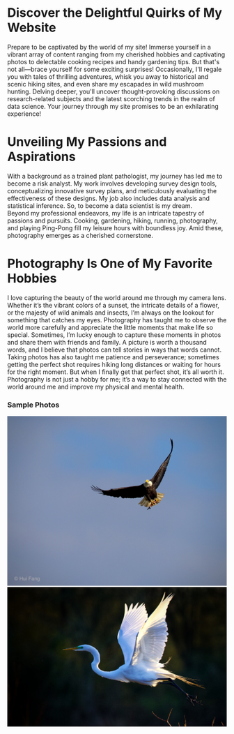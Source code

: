 # Discover the Delightful Quirks of My Website 
Prepare to be captivated by the world of my site! Immerse yourself in a vibrant array of content ranging from my cherished hobbies and captivating photos to delectable cooking recipes and handy gardening tips. But that's not all—brace yourself for some exciting surprises! Occasionally, I'll regale you with tales of thrilling adventures, whisk you away to historical and scenic hiking sites, and even share my escapades in wild mushroom hunting. Delving deeper, you'll uncover thought-provoking discussions on research-related subjects and the latest scorching trends in the realm of data science. Your journey through my site promises to be an exhilarating experience!
# Unveiling My Passions and Aspirations
With a background as a trained plant pathologist, my journey has led me to become a risk analyst. My work involves developing survey design tools, conceptualizing innovative survey plans, and meticulously evaluating the effectiveness of these designs. My job also includes data analysis and statistical inference. So, to become a data scientist is my dream.  
Beyond my professional endeavors, my life is an intricate tapestry of passions and pursuits. Cooking, gardening, hiking, running, photography, and playing Ping-Pong fill my leisure hours with boundless joy. Amid these, photography emerges as a cherished cornerstone.
# Photography Is One of My Favorite Hobbies
I love capturing the beauty of the world around me through my camera lens. Whether it’s the vibrant colors of a sunset, the intricate details of a flower, or the majesty of wild animals and insects, I’m always on the lookout for something that catches my eyes. Photography has taught me to observe the world more carefully and appreciate the little moments that make life so special. Sometimes, I’m lucky enough to capture these moments in photos and share them with friends and family. A picture is worth a thousand words, and I believe that photos can tell stories in ways that words cannot. Taking photos has also taught me patience and perseverance; sometimes getting the perfect shot requires hiking long distances or waiting for hours for the right moment. But when I finally get that perfect shot, it’s all worth it. Photography is not just a hobby for me; it’s a way to stay connected with the world around me and improve my physical and mental health.
### Sample Photos
![alt photo](0G4A2035.jpg) ![alt photo](FullSizeRender.jpg)
